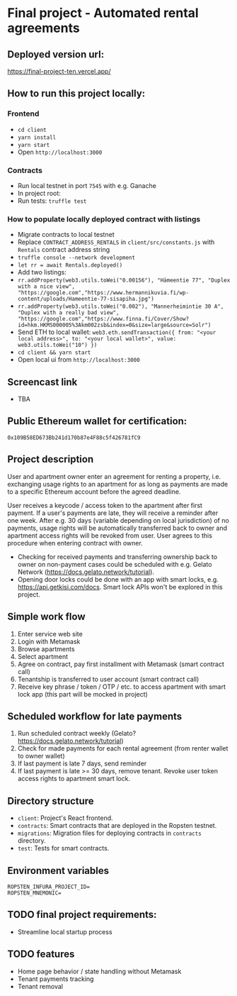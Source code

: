 # Final project - Automated rental agreements

## Deployed version url:

https://final-project-ten.vercel.app/

## How to run this project locally:

### Frontend

- `cd client`
- `yarn install`
- `yarn start`
- Open `http://localhost:3000`

### Contracts

- Run local testnet in port `7545` with e.g. Ganache
- In project root:
- Run tests: `truffle test`

### How to populate locally deployed contract with listings

- Migrate contracts to local testnet
- Replace `CONTRACT_ADDRESS_RENTALS` in `client/src/constants.js` with `Rentals` contract address string
- `truffle console --network development`
- `let rr = await Rentals.deployed()`
- Add two listings:
- `rr.addProperty(web3.utils.toWei("0.00156"), "Hämeentie 77", "Duplex with a nice view", "https://google.com","https://www.hermannikuvia.fi/wp-content/uploads/Hameentie-77-sisapiha.jpg")`
- `rr.addProperty(web3.utils.toWei("0.002"), "Mannerheimintie 30 A", "Duplex with a really bad view", "https://google.com","https://www.finna.fi/Cover/Show?id=hkm.HKMS000005%3Akm002zsb&index=0&size=large&source=Solr")`
- Send ETH to local wallet: `web3.eth.sendTransaction({ from: "<your local address>", to: "<your local wallet>", value: web3.utils.toWei("10") })`
- `cd client && yarn start`
- Open local ui from `http://localhost:3000`

## Screencast link

- TBA

## Public Ethereum wallet for certification:

`0x109B58ED673Bb241d170b87e4F88c5f426781fC9`

## Project description

User and apartment owner enter an agreement for renting a property, i.e. exchanging usage rights to an apartment for as long as payments are made to a specific Ethereum account before the agreed deadline.

User receives a keycode / access token to the apartment after first payment. If a user's payments are late, they will receive a reminder after one week. After e.g. 30 days (variable depending on local jurisdiction) of no payments, usage rights will be automatically transferred back to owner and apartment access rights will be revoked from user. User agrees to this procedure when entering contract with owner.

- Checking for received payments and transferring ownership back to owner on non-payment cases could be scheduled with e.g. Gelato Network (https://docs.gelato.network/tutorial).
- Opening door locks could be done with an app with smart locks, e.g. https://api.getkisi.com/docs. Smart lock APIs won't be explored in this project.

## Simple work flow

1. Enter service web site
2. Login with Metamask
3. Browse apartments
4. Select apartment
5. Agree on contract, pay first installment with Metamask (smart contract call)
6. Tenantship is transferred to user account (smart contract call)
7. Receive key phrase / token / OTP / etc. to access apartment with smart lock app (this part will be mocked in project)

## Scheduled workflow for late payments

1. Run scheduled contract weekly (Gelato? https://docs.gelato.network/tutorial)
2. Check for made payments for each rental agreement (from renter wallet to owner wallet)
3. If last payment is late 7 days, send reminder
4. If last payment is late >= 30 days, remove tenant. Revoke user token access rights to apartment smart lock.

## Directory structure

- `client`: Project's React frontend.
- `contracts`: Smart contracts that are deployed in the Ropsten testnet.
- `migrations`: Migration files for deploying contracts in `contracts` directory.
- `test`: Tests for smart contracts.

## Environment variables

```
ROPSTEN_INFURA_PROJECT_ID=
ROPSTEN_MNEMONIC=
```

## TODO final project requirements:

- Streamline local startup process

## TODO features

- Home page behavior / state handling without Metamask
- Tenant payments tracking
- Tenant removal
